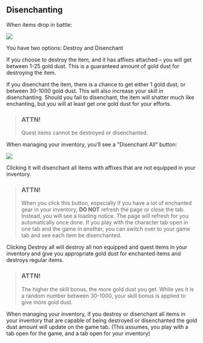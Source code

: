 ## Disenchanting

When items drop in battle:

<div class="mb-4">
    <a href="/storage/info/disenchanting/images/item-drop.png" class="glightbox">
        <img src="/storage/info/disenchanting/images/item-drop.png" class="img-fluid" />
    </a>
</div>

You have two options: Destroy and Disenchant

If you choose to destroy the item, and it has affixes attached – you will get between 1-25 gold dust. This is a guaranteed amount of gold dust for destroying the item.

If you disenchant the item, there is a chance to get either 1 gold dust, or between 30-1000 gold dust. This will also increase your skill in disenchanting. Should you fail to disenchant, the item will shatter much like enchanting, but you will at least get one gold dust for your efforts.

> ### ATTN!
>
> Quest items cannot be destroyed or disenchanted.

When managing your inventory, you’ll see a "Disenchant All" button:

<div class="mb-4">
    <a href="/storage/info/disenchanting/images/buttons.png" class="glightbox">
        <img src="/storage/info/disenchanting/images/buttons.png" class="img-fluid" />
    </a>
</div>

Clicking it will disenchant all items with affixes that are not equipped in your inventory. 

> ### ATTN!
> 
> When you click this button, especially if you have a lot of enchanted gear in your inventory, **DO NOT** refresh the page or close the tab. Instead, you will see a loading notice.
> The page will refresh for you automatically once done. If you play with the character tab open in one tab and the game in another, you can switch over to your game tab and see each item be disenchanted.

Clicking Destroy all will destroy all non equipped and quest items in your inventory and give you appropriate gold dust for enchanted items and destroys regular items.

> ### ATTN!
> 
> The higher the skill bonus, the more gold dust you get. While yes it is a random number between 30-1000, your skill bonus is applied to give more gold dust.

When managing your inventory, if you destroy or disenchant all items in your inventory that are capable of being destroyed or 
disenchanted the gold dust amount will update on the game tab. (This assumes, you play with a tab open for the game, and a tab open for your inventory)

